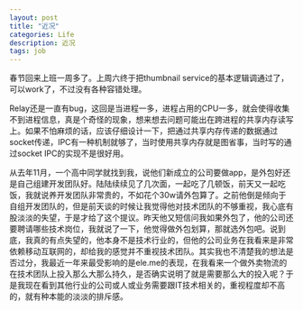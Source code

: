 ```yaml
---
layout: post
title: "近况"
categories: Life
description: 近况
tags: job
---
```

春节回来上班一周多了。上周六终于把thumbnail service的基本逻辑调通过了，可以work了，不过没有各种容错处理。

Relay还是一直有bug，这回是当进程一多，进程占用的CPU一多，就会使得收集不到进程信息，真是个奇怪的现象，想来想去问题可能出在跨进程的共享内存读写上。如果不怕麻烦的话，应该仔细设计一下，把通过共享内存传递的数据通过socket传递，IPC有一种机制就够了，当时使用共享内存就是图省事，当时写的通过socket IPC的实现不是很好用。

从去年11月，一个高中同学就找到我，说他们新成立的公司要做app，是外包好还是自己组建开发团队好。陆陆续续见了几次面，一起吃了几顿饭，前天又一起吃饭，我就说养开发团队非常贵的，不如花个30w请外包算了。之前他倒是倾向于自组开发团队的，但是前天谈的时候让我觉得他对技术团队的不够重视，我心底有股淡淡的失望，于是才给了这个提议。昨天他又短信问我如果外包了，他的公司还要聘请哪些技术岗位，我就说了一下，他觉得做外包划算，那就选外包吧。说到底，我真的有点失望的，他本身不是技术行业的，但他的公司业务在我看来是非常依赖移动互联网的，却给我的感觉并不重视技术团队。其实我也不清楚我的想法是否过分，我最近一年来最受影响的是ele.me的表现，在我看来一个做外卖物流的在技术团队上投入那么大那么持久，是否确实说明了就是需要那么大的投入呢？于是我现在看到其他行业的公司或人或业务需要跟IT技术相关的，重视程度却不高的，就有种本能的淡淡的排斥感。
